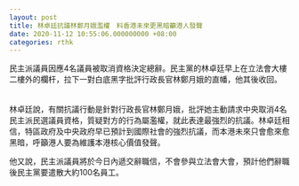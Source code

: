 ```yaml
---
layout: post
title: 林卓廷抗議林鄭月娥濫權　料香港未來更黑暗籲港人發聲
date: 2020-11-12 10:55:06.000000000 +08:00
categories: rthk
---
```


民主派議員因應4名議員被取消資格決定總辭。民主黨的林卓廷早上在立法會大樓二樓外的欄杆，拉下一對白底黑字批評行政長官林鄭月娥的直幡，他其後收回。 　

林卓廷說，有關抗議行動是針對行政長官林鄭月娥，批評她主動請求中央取消4名民主派民選議員資格，質疑對方的行為屬濫權，就此表達最強烈的抗議。林卓廷相信，特區政府及中央政府早已預計到國際社會的強烈抗議，而本港未來只會愈來愈黑暗，呼籲港人要為維護本港核心價值發聲。

他又說，民主派議員將於今日內遞交辭職信，不會參與立法會大會，預計他們辭職後民主黨要遣散大約100名員工。
